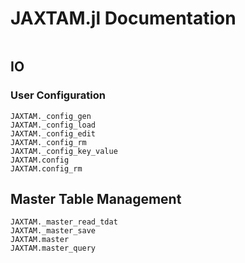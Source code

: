# JAXTAM.jl Documentation

```@contents
```

## IO

### User Configuration

```@docs
JAXTAM._config_gen
JAXTAM._config_load
JAXTAM._config_edit
JAXTAM._config_rm
JAXTAM._config_key_value
JAXTAM.config
JAXTAM.config_rm
```

## Master Table Management

```@docs
JAXTAM._master_read_tdat
JAXTAM._master_save
JAXTAM.master
JAXTAM.master_query
```